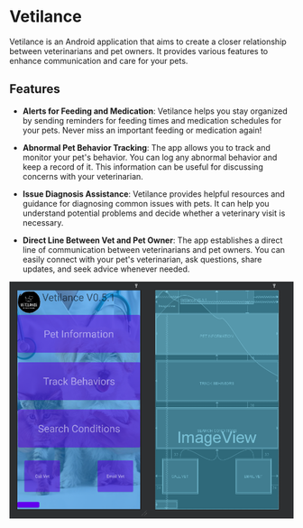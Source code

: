 # Vetilance

Vetilance is an Android application that aims to create a closer relationship between veterinarians and pet owners. It provides various features to enhance communication and care for your pets.

## Features

- **Alerts for Feeding and Medication**: Vetilance helps you stay organized by sending reminders for feeding times and medication schedules for your pets. Never miss an important feeding or medication again!

- **Abnormal Pet Behavior Tracking**: The app allows you to track and monitor your pet's behavior. You can log any abnormal behavior and keep a record of it. This information can be useful for discussing concerns with your veterinarian.

- **Issue Diagnosis Assistance**: Vetilance provides helpful resources and guidance for diagnosing common issues with pets. It can help you understand potential problems and decide whether a veterinary visit is necessary.

- **Direct Line Between Vet and Pet Owner**: The app establishes a direct line of communication between veterinarians and pet owners. You can easily connect with your pet's veterinarian, ask questions, share updates, and seek advice whenever needed.

![App Screenshot](screenshots/main_screenshot.png?raw=true "Vetilance Main Screen")